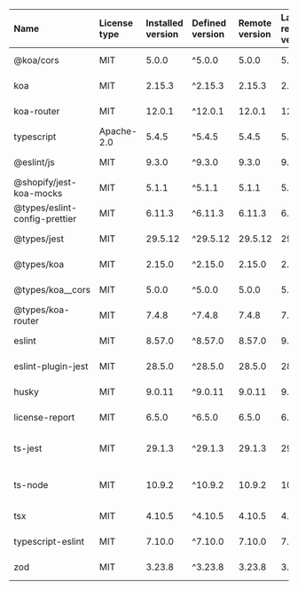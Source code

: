 | Name                          | License type | Installed version | Defined version | Remote version | Latest remote version | Latest remote modified   | Author                                                                                 |
| :---------------------------- | :----------- | :---------------- | :-------------- | :------------- | :-------------------- | :----------------------- | :------------------------------------------------------------------------------------- |
| @koa/cors                     | MIT          | 5.0.0             | ^5.0.0          | 5.0.0          | 5.0.0                 | 2023-12-11T01:53:57.525Z | fengmk2 <fengmk2@gmail.com> (http://github.com/fengmk2)                                |
| koa                           | MIT          | 2.15.3            | ^2.15.3         | 2.15.3         | 2.15.3                | 2024-04-14T18:41:46.500Z | n/a                                                                                    |
| koa-router                    | MIT          | 12.0.1            | ^12.0.1         | 12.0.1         | 12.0.1                | 2023-10-24T14:45:41.757Z | Alex Mingoia <talk@alexmingoia.com>                                                    |
| typescript                    | Apache-2.0   | 5.4.5             | ^5.4.5          | 5.4.5          | 5.4.5                 | 2024-05-22T07:12:41.361Z | Microsoft Corp.                                                                        |
| @eslint/js                    | MIT          | 9.3.0             | ^9.3.0          | 9.3.0          | 9.3.0                 | 2024-05-17T20:17:49.074Z | n/a                                                                                    |
| @shopify/jest-koa-mocks       | MIT          | 5.1.1             | ^5.1.1          | 5.1.1          | 5.1.1                 | 2024-02-29T21:05:26.960Z | Shopify Inc.                                                                           |
| @types/eslint-config-prettier | MIT          | 6.11.3            | ^6.11.3         | 6.11.3         | 6.11.3                | 2024-03-11T08:40:15.157Z | n/a                                                                                    |
| @types/jest                   | MIT          | 29.5.12           | ^29.5.12        | 29.5.12        | 29.5.12               | 2024-03-11T10:27:13.863Z | n/a                                                                                    |
| @types/koa                    | MIT          | 2.15.0            | ^2.15.0         | 2.15.0         | 2.15.0                | 2024-03-11T09:14:02.172Z | n/a                                                                                    |
| @types/koa__cors              | MIT          | 5.0.0             | ^5.0.0          | 5.0.0          | 5.0.0                 | 2024-03-11T09:16:12.279Z | n/a                                                                                    |
| @types/koa-router             | MIT          | 7.4.8             | ^7.4.8          | 7.4.8          | 7.4.8                 | 2024-03-11T09:15:55.145Z | n/a                                                                                    |
| eslint                        | MIT          | 8.57.0            | ^8.57.0         | 8.57.0         | 9.3.0                 | 2024-05-17T20:46:46.819Z | Nicholas C. Zakas <nicholas+npm@nczconsulting.com>                                     |
| eslint-plugin-jest            | MIT          | 28.5.0            | ^28.5.0         | 28.5.0         | 28.5.0                | 2024-05-03T19:32:53.992Z | Jonathan Kim hello@jkimbo.com jkimbo.com                                               |
| husky                         | MIT          | 9.0.11            | ^9.0.11         | 9.0.11         | 9.0.11                | 2024-02-13T23:01:44.446Z | typicode                                                                               |
| license-report                | MIT          | 6.5.0             | ^6.5.0          | 6.5.0          | 6.5.0                 | 2024-04-21T21:43:35.919Z | Yaniv Kessler                                                                          |
| ts-jest                       | MIT          | 29.1.3            | ^29.1.3         | 29.1.3         | 29.1.3                | 2024-05-21T04:11:27.659Z | Kulshekhar Kabra <kulshekhar@users.noreply.github.com> (https://github.com/kulshekhar) |
| ts-node                       | MIT          | 10.9.2            | ^10.9.2         | 10.9.2         | 10.9.2                | 2023-12-08T12:04:46.309Z | Blake Embrey hello@blakeembrey.com http://blakeembrey.me                               |
| tsx                           | MIT          | 4.10.5            | ^4.10.5         | 4.10.5         | 4.10.5                | 2024-05-18T07:13:30.210Z | Hiroki Osame hiroki.osame@gmail.com                                                    |
| typescript-eslint             | MIT          | 7.10.0            | ^7.10.0         | 7.10.0         | 7.10.0                | 2024-05-20T17:36:34.193Z | n/a                                                                                    |
| zod                           | MIT          | 3.23.8            | ^3.23.8         | 3.23.8         | 3.23.8                | 2024-05-08T19:13:04.938Z | Colin McDonnell <colin@colinhacks.com>                                                 |

